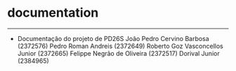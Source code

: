# documentation

---

- Documentação do projeto de PD26S
  João Pedro Cervino Barbosa (2372576)
  Pedro Roman Andreis (2372649)
  Roberto Goz Vasconcellos Junior (2372665)
  Felippe Negrão de Oliveira (2372517)
  Dorival Junior (2384965)
